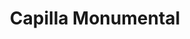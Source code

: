 ---
title: "Capilla Monumental"
url: /caracas/capilla-monumental/
shop: directores de funerarias
---
